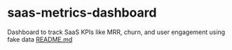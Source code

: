 # saas-metrics-dashboard
Dashboard to track SaaS KPIs like MRR, churn, and user engagement using fake data
[README.md](https://github.com/user-attachments/files/19720863/README.md)
